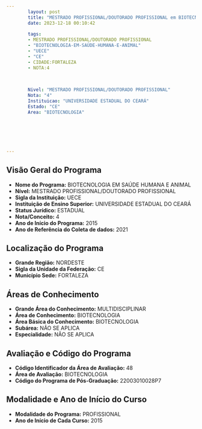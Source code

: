```yaml
---
        layout: post
        title: "MESTRADO PROFISSIONAL/DOUTORADO PROFISSIONAL em BIOTECNOLOGIA EM SAÚDE HUMANA E ANIMAL na UECE  "
        date: 2023-12-18 00:10:42
     
        tags:
        - MESTRADO PROFISSIONAL/DOUTORADO PROFISSIONAL
        - "BIOTECNOLOGIA-EM-SAÚDE-HUMANA-E-ANIMAL"
        - "UECE"
        - "CE"
        - CIDADE:FORTALEZA
        - NOTA:4
        
       

        Nivel: "MESTRADO PROFISSIONAL/DOUTORADO PROFISSIONAL"
        Nota: "4"
        Instituicao: "UNIVERSIDADE ESTADUAL DO CEARÁ"
        Estado: "CE"
        Area: "BIOTECNOLOGIA"
        
        
        
        
        
        
---
```

## Visão Geral do Programa
- **Nome do Programa:** BIOTECNOLOGIA EM SAÚDE HUMANA E ANIMAL
- **Nível:** MESTRADO PROFISSIONAL/DOUTORADO PROFISSIONAL
- **Sigla da Instituição:** UECE
- **Instituição de Ensino Superior:** UNIVERSIDADE ESTADUAL DO CEARÁ
- **Status Jurídico:** ESTADUAL
- **Nota/Conceito:** 4
- **Ano de Início do Programa:** 2015
- **Ano de Referência do Coleta de dados:** 2021

## Localização do Programa
- **Grande Região:** NORDESTE
- **Sigla da Unidade da Federação:** CE
- **Município Sede:** FORTALEZA

## Áreas de Conhecimento
- **Grande Área do Conhecimento:** MULTIDISCIPLINAR
- **Área de Conhecimento:** BIOTECNOLOGIA
- **Área Básica do Conhecimento:** BIOTECNOLOGIA
- **Subárea:** NÃO SE APLICA
- **Especialidade:** NÃO SE APLICA

## Avaliação e Código do Programa
- **Código Identificador da Área de Avaliação:** 48
- **Área de Avaliação:** BIOTECNOLOGIA
- **Código do Programa de Pós-Graduação:** 22003010028P7


## Modalidade e Ano de Início do Curso
- **Modalidade do Programa:** PROFISSIONAL
- **Ano de Início de Cada Curso:** 2015
